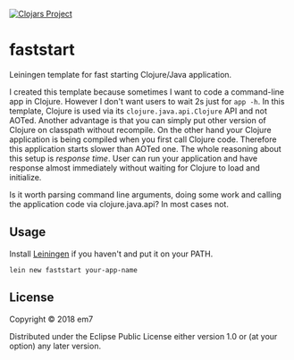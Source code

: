[![Clojars Project](https://img.shields.io/clojars/v/faststart/lein-template.svg)](https://clojars.org/faststart/lein-template)

# faststart

Leiningen template for fast starting Clojure/Java application.

I created this template because sometimes I want to code a command-line app in Clojure. However I don't want users to wait 2s just for `app -h`. In this template, Clojure is used via its `clojure.java.api.Clojure` API and not AOTed. Another advantage is that you can simply put other version of Clojure on classpath without recompile. On the other hand your Clojure application is being compiled when you first call Clojure code. Therefore this application starts slower than AOTed one. The whole reasoning about this setup is *response time*. User can run your application and have response almost immediately without waiting for Clojure to load and initialize.

Is it worth parsing command line arguments, doing some work and calling the application code via clojure.java.api? In most cases not.

## Usage

Install [Leiningen](https://leiningen.org/) if you haven't and put it on your PATH.

`lein new faststart your-app-name`


## License

Copyright © 2018 em7

Distributed under the Eclipse Public License either version 1.0 or (at
your option) any later version.
